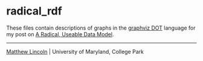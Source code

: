 radical_rdf
===========

These files contain descriptions of graphs in the [graphviz DOT](http://www.graphviz.org/) language for my post on [A Radical, Useable Data Model](http://matthewlincoln.net/2015/07/25/a-radical-useable-data-model.html).

---
[Matthew Lincoln](http://matthewlincoln.net) | University of Maryland, College Park

